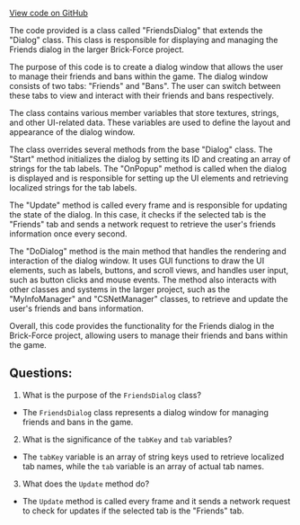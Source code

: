 [View code on GitHub](https://github.com/TieHaxJan/Brick-Force/Assembly-CSharp\FriendsDialog.cs)

The code provided is a class called "FriendsDialog" that extends the "Dialog" class. This class is responsible for displaying and managing the Friends dialog in the larger Brick-Force project. 

The purpose of this code is to create a dialog window that allows the user to manage their friends and bans within the game. The dialog window consists of two tabs: "Friends" and "Bans". The user can switch between these tabs to view and interact with their friends and bans respectively.

The class contains various member variables that store textures, strings, and other UI-related data. These variables are used to define the layout and appearance of the dialog window.

The class overrides several methods from the base "Dialog" class. The "Start" method initializes the dialog by setting its ID and creating an array of strings for the tab labels. The "OnPopup" method is called when the dialog is displayed and is responsible for setting up the UI elements and retrieving localized strings for the tab labels.

The "Update" method is called every frame and is responsible for updating the state of the dialog. In this case, it checks if the selected tab is the "Friends" tab and sends a network request to retrieve the user's friends information once every second.

The "DoDialog" method is the main method that handles the rendering and interaction of the dialog window. It uses GUI functions to draw the UI elements, such as labels, buttons, and scroll views, and handles user input, such as button clicks and mouse events. The method also interacts with other classes and systems in the larger project, such as the "MyInfoManager" and "CSNetManager" classes, to retrieve and update the user's friends and bans information.

Overall, this code provides the functionality for the Friends dialog in the Brick-Force project, allowing users to manage their friends and bans within the game.
## Questions: 
 1. What is the purpose of the `FriendsDialog` class?
- The `FriendsDialog` class represents a dialog window for managing friends and bans in the game.
2. What is the significance of the `tabKey` and `tab` variables?
- The `tabKey` variable is an array of string keys used to retrieve localized tab names, while the `tab` variable is an array of actual tab names.
3. What does the `Update` method do?
- The `Update` method is called every frame and it sends a network request to check for updates if the selected tab is the "Friends" tab.